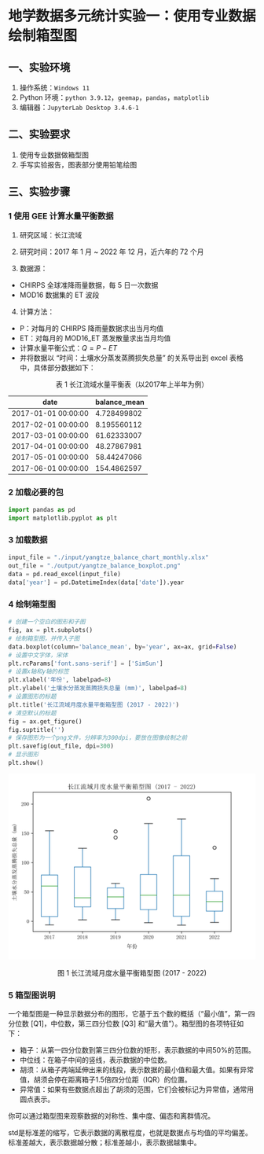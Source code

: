 # 地学数据多元统计实验一：使用专业数据绘制箱型图



## 一、实验环境

1. 操作系统：`Windows 11`
2. Python 环境：`python 3.9.12`，`geemap`，`pandas`，`matplotlib`
3. 编辑器：`JupyterLab Desktop 3.4.6-1`



## 二、实验要求

1. 使用专业数据做箱型图
2. 手写实验报告，图表部分使用铅笔绘图



## 三、实验步骤

### 1 使用 GEE 计算水量平衡数据

1. 研究区域：长江流域

2. 研究时间：2017 年 1 月 ~ 2022 年 12 月，近六年的 72 个月

3. 数据源：

- CHIRPS 全球准降雨量数据，每 5 日一次数据
- MOD16 数据集的 ET 波段

4. 计算方法：

- P：对每月的 CHIRPS 降雨量数据求出当月均值
- ET：对每月的 MOD16_ET 蒸发散量求出当月均值
- 计算水量平衡公式：$Q=P-ET$
- 并将数据以 “时间：土壤水分蒸发蒸腾损失总量” 的关系导出到 excel 表格中，具体部分数据如下：

<center>表 1 长江流域水量平衡表（以2017年上半年为例）</center>

| date                 | balance_mean |
| -------------------- | ------------ |
| 2017-01-01  00:00:00 | 4.728499802  |
| 2017-02-01  00:00:00 | 8.195560112  |
| 2017-03-01  00:00:00 | 61.62333007  |
| 2017-04-01  00:00:00 | 48.27867981  |
| 2017-05-01  00:00:00 | 58.44247066  |
| 2017-06-01  00:00:00 | 154.4862597  |



### 2 加载必要的包

```python
import pandas as pd
import matplotlib.pyplot as plt
```

### 3 加载数据

```python
input_file = "./input/yangtze_balance_chart_monthly.xlsx"
out_file = "./output/yangtze_balance_boxplot.png"
data = pd.read_excel(input_file)
data['year'] = pd.DatetimeIndex(data['date']).year
```

### 4 绘制箱型图

```python
# 创建一个空白的图形和子图
fig, ax = plt.subplots()
# 绘制箱型图，并传入子图
data.boxplot(column='balance_mean', by='year', ax=ax, grid=False)
# 设置中文字体，宋体
plt.rcParams['font.sans-serif'] = ['SimSun']
# 设置x轴和y轴的标签
plt.xlabel('年份', labelpad=8)
plt.ylabel('土壤水分蒸发蒸腾损失总量 (mm)', labelpad=8)
# 设置图形的标题
plt.title('长江流域月度水量平衡箱型图 (2017 - 2022)')
# 清空默认的标题
fig = ax.get_figure()
fig.suptitle('')
# 保存图形为一个png文件，分辨率为300dpi，要放在图像绘制之前
plt.savefig(out_file, dpi=300)
# 显示图形
plt.show()
```

![yangtze_balance_boxplot](./img/yangtze_balance_boxplot.png)

<center>图 1 长江流域月度水量平衡箱型图 (2017 - 2022)</center>

### 5 箱型图说明

一个箱型图是一种显示数据分布的图形，它基于五个数的概括（“最小值”，第一四分位数 [Q1]，中位数，第三四分位数 [Q3] 和“最大值”）。箱型图的各项特征如下：

- 箱子：从第一四分位数到第三四分位数的矩形，表示数据的中间50%的范围。
- 中位线：在箱子中间的竖线，表示数据的中位数。
- 胡须：从箱子两端延伸出来的线段，表示数据的最小值和最大值。如果有异常值，胡须会停在距离箱子1.5倍四分位距（IQR）的位置。
- 异常值：如果有些数据点超出了胡须的范围，它们会被标记为异常值，通常用圆点表示。

你可以通过箱型图来观察数据的对称性、集中度、偏态和离群情况。





std是标准差的缩写，它表示数据的离散程度，也就是数据点与均值的平均偏差。标准差越大，表示数据越分散；标准差越小，表示数据越集中。
